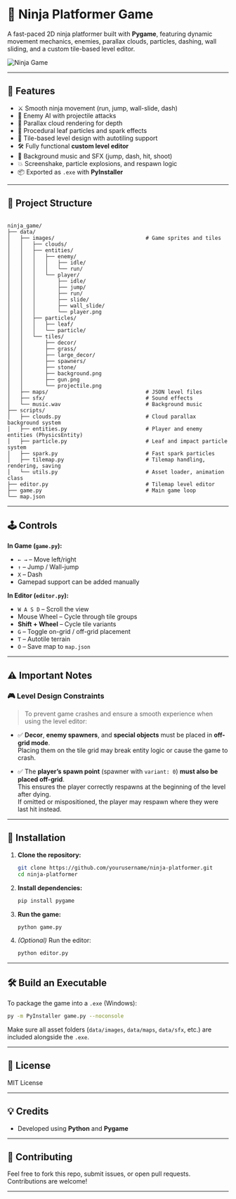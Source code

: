 # 🥷 Ninja Platformer Game

A fast-paced 2D ninja platformer built with **Pygame**, featuring dynamic movement mechanics, enemies, parallax clouds, particles, dashing, wall sliding, and a custom tile-based level editor.

![Ninja Game](Ninja_Game.gif) <!-- Optional: include a screenshot of your game -->

---

## 🚀 Features

- ⚔️ Smooth ninja movement (run, jump, wall-slide, dash)
- 👾 Enemy AI with projectile attacks
- 🌄 Parallax cloud rendering for depth
- 🌿 Procedural leaf particles and spark effects
- 🧱 Tile-based level design with autotiling support
- 🛠️ Fully functional **custom level editor**
- 🎵 Background music and SFX (jump, dash, hit, shoot)
- 💥 Screenshake, particle explosions, and respawn logic
- 📦 Exported as `.exe` with **PyInstaller**

---

## 📂 Project Structure

```

ninja_game/
├── data/
│   ├── images/                             # Game sprites and tiles
│   │   ├── clouds/
│   │   ├── entities/
│   │   │   ├── enemy/
│   │   │   │   ├── idle/
│   │   │   │   └── run/
│   │   │   └── player/
│   │   │       ├── idle/
│   │   │       ├── jump/
│   │   │       ├── run/
│   │   │       ├── slide/
│   │   │       ├── wall_slide/
│   │   │       └── player.png
│   │   ├── particles/
│   │   │   ├── leaf/
│   │   │   └── particle/
│   │   └── tiles/
│   │       ├── decor/
│   │       ├── grass/
│   │       ├── large_decor/
│   │       ├── spawners/
│   │       ├── stone/
│   │       ├── background.png
│   │       ├── gun.png
│   │       └── projectile.png
│   ├── maps/                               # JSON level files
│   ├── sfx/                                # Sound effects
│   └── music.wav                           # Background music 
├── scripts/
│   ├── clouds.py                           # Cloud parallax background system
│   ├── entities.py                         # Player and enemy entities (PhysicsEntity) 
│   ├── particle.py                         # Leaf and impact particle system 
│   ├── spark.py                            # Fast spark particles 
│   ├── tilemap.py                          # Tilemap handling, rendering, saving
│   └── utils.py                            # Asset loader, animation class
├── editor.py                               # Tilemap level editor
├── game.py                                 # Main game loop
└── map.json

```

---

## 🕹️ Controls

**In Game (`game.py`):**

- `← →` – Move left/right  
- `↑` – Jump / Wall-jump  
- `X` – Dash  
- Gamepad support can be added manually

**In Editor (`editor.py`):**

- `W A S D` – Scroll the view
- Mouse Wheel – Cycle through tile groups
- **Shift + Wheel** – Cycle tile variants
- `G` – Toggle on-grid / off-grid placement
- `T` – Autotile terrain
- `O` – Save map to `map.json`

---

## ⚠️ Important Notes

### 🎮 Level Design Constraints

> To prevent game crashes and ensure a smooth experience when using the level editor:

- ✅ **Decor**, **enemy spawners**, and **special objects** must be placed in **off-grid mode**.  
  Placing them on the tile grid may break entity logic or cause the game to crash.

- ✅ The **player’s spawn point** (spawner with `variant: 0`) **must also be placed off-grid**.  
  This ensures the player correctly respawns at the beginning of the level after dying.  
  If omitted or mispositioned, the player may respawn where they were last hit instead.

---

## 🧪 Installation

1. **Clone the repository:**

   ```bash
   git clone https://github.com/yourusername/ninja-platformer.git
   cd ninja-platformer
    ```

2. **Install dependencies:**
    ```bash
    pip install pygame
    ```

3. **Run the game:**

    ```bash
    python game.py
    ```

4. _(Optional)_ Run the editor:

    ```bash
    python editor.py
    ```


---

## 🛠️ Build an Executable

To package the game into a `.exe` (Windows):

```bash
py -m PyInstaller game.py --noconsole
```

Make sure all asset folders (`data/images`, `data/maps`, `data/sfx`, etc.) are included alongside the `.exe`.

---

## 📜 License

MIT License

---

## 💡 Credits

- Developed using **Python** and **Pygame**    

---

## 🤝 Contributing

Feel free to fork this repo, submit issues, or open pull requests. Contributions are welcome!

---
